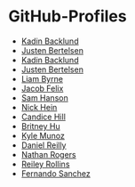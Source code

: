 # GitHub-Profiles
* [Kadin Backlund]()
* [Justen Bertelsen](https://github.com/TheJus10)
* [Kadin Backlund](https://github.com/Kadin-Backlund)
* [Justen Bertelsen]()
* [Liam Byrne](https://github.com/liamjbyrne007)
* [Jacob Felix]()
* [Sam Hanson](https://github.com/SH1618)
* [Nick Hein]()
* [Candice Hill](https://github.com/485mariec)
* [Britney Hu]()
* [Kyle Munoz]()
* [Daniel Reilly](https://github.com/TeamDaniel)
* [Nathan Rogers]()
* [Reiley Rollins](https://github.com/r-rollins)
* [Fernando Sanchez]()
